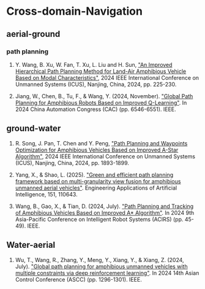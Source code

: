# Cross-domain-Navigation

## aerial-ground

### path planning
1. Y. Wang, B. Xu, W. Fan, T. Xu, L. Liu and H. Sun, ["An Improved Hierarchical Path Planning Method for Land-Air Amphibious Vehicle Based on Modal Characteristics"](https://ieeexplore.ieee.org/abstract/document/10839833), 2024 IEEE International Conference on Unmanned Systems (ICUS), Nanjing, China, 2024, pp. 225-230.

2. Jiang, W., Chen, B., Tu, F., & Wang, Y. (2024, November). ["Global Path Planning for Amphibious Robots Based on Improved Q-Learning"](https://ieeexplore.ieee.org/abstract/document/10865651). In 2024 China Automation Congress (CAC) (pp. 6546-6551). IEEE.




## ground-water
1. R. Song, J. Pan, T. Chen and Y. Peng, ["Path Planning and Waypoints Optimization for Amphibious Vehicles Based on Improved A-Star Algorithm"](https://ieeexplore.ieee.org/abstract/document/10839953), 2024 IEEE International Conference on Unmanned Systems (ICUS), Nanjing, China, 2024, pp. 1893-1899.

2. Yang, X., & Shao, L. (2025). ["Green and efficient path planning framework based on multi-granularity view fusion for amphibious unmanned aerial vehicles"](https://www.sciencedirect.com/science/article/pii/S0952197625006438). Engineering Applications of Artificial Intelligence, 151, 110643.

3. Wang, B., Gao, X., & Tian, D. (2024, July). ["Path Planning and Tracking of Amphibious Vehicles Based on Improved A* Algorithm"](https://ieeexplore.ieee.org/abstract/document/10684930). In 2024 9th Asia-Pacific Conference on Intelligent Robot Systems (ACIRS) (pp. 45-49). IEEE.



## Water-aerial
1. Wu, T., Wang, R., Zhang, Y., Meng, Y., Xiang, Y., & Xiang, Z. (2024, July). ["Global path planning for amphibious unmanned vehicles with multiple constraints via deep reinforcement learning"](https://ieeexplore.ieee.org/abstract/document/10665661). In 2024 14th Asian Control Conference (ASCC) (pp. 1296-1301). IEEE.
